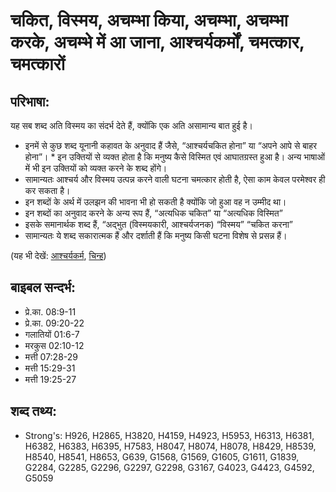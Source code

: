 # चकित, विस्मय, अचम्भा किया, अचम्भा, अचम्भा करके, अचम्भे में आ जाना, आश्चर्यकर्मों, चमत्कार, चमत्कारों #

## परिभाषा: ##

यह सब शब्द अति विस्मय का संदर्भ देते हैं, क्योंकि एक अति असामान्य बात हुई है।

* इनमें से कुछ शब्द यूनानी कहावत के अनुवाद हैं जैसे, “आश्चर्यचकित होना” या “अपने आपे से बाहर होना”। * इन उक्तियों से व्यक्त होता है कि मनुष्य कैसे विस्मित एवं आघातग्रस्त हुआ है। अन्य भाषाओं में भी इन उक्तियों को व्यक्त करने के शब्द होंगे।
* सामान्यतः आश्चर्य और विस्मय उत्पन्न करने वाली घटना चमत्कार होती है, ऐसा काम केवल परमेश्वर ही कर सकता है।
* इन शब्दों के अर्थ में उलझन की भावना भी हो सकती है क्योंकि जो हुआ वह न उम्मीद था।
* इन शब्दों का अनुवाद करने के अन्य रूप हैं, “अत्यधिक चकित” या “अत्यधिक विस्मित”
* इसके समानार्थक शब्द हैं, “अद्भुत (विस्मयकारी, आश्चर्यजनक) “विस्मय” “चकित करना”
* सामान्यतः ये शब्द सकारात्मक हैं और दर्शाती हैं कि मनुष्य किसी घटना विशेष से प्रसन्न हैं।

(यह भी देखें: [आश्चर्यकर्म](../miracle.md), [चिन्ह](../sign.md))

## बाइबल सन्दर्भ: ##

* प्रे.का. 08:9-11
* प्रे.का. 09:20-22
* गलातियों 01:6-7
* मरकुस 02:10-12
* मत्ती 07:28-29
* मत्ती 15:29-31
* मत्ती 19:25-27

## शब्द तथ्य: ##

* Strong's: H926, H2865, H3820, H4159, H4923, H5953, H6313, H6381, H6382, H6383, H6395, H7583, H8047, H8074, H8078, H8429, H8539, H8540, H8541, H8653, G639, G1568, G1569, G1605, G1611, G1839, G2284, G2285, G2296, G2297, G2298, G3167, G4023, G4423, G4592, G5059

